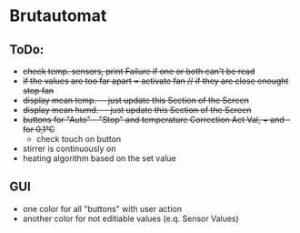 # Brutautomat
## ToDo:
- ~~check temp. sensors, print Failure if one or both can't be read~~
- ~~if the values are too far apart = activate fan // if they are close enought stop fan~~
- ~~display mean temp. -- just update this Section of the Screen~~
- ~~display mean humd. -- just update this Section of the Screen~~
- ~~buttons for "Auto" - "Stop" and temperature Correction Act Val, + and - for 0,1°C~~
  - check touch on button 
- stirrer is continuously on
- heating algorithm based on the set value

## GUI
- one color for all "buttons" with user action
- another color for not editiable values (e.q. Sensor Values)
